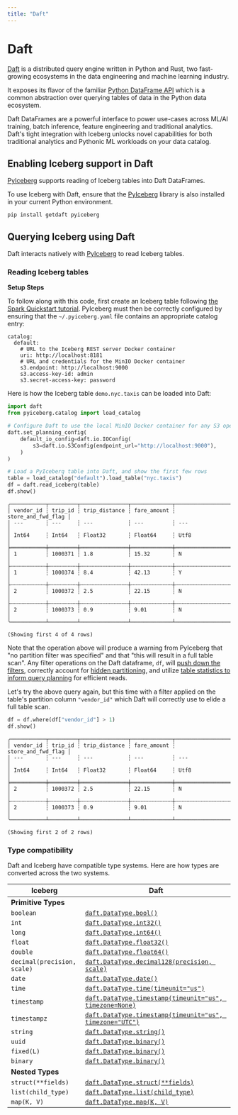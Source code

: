 ```yaml
---
title: "Daft"
---
```

<!--
 - Licensed to the Apache Software Foundation (ASF) under one or more
 - contributor license agreements.  See the NOTICE file distributed with
 - this work for additional information regarding copyright ownership.
 - The ASF licenses this file to You under the Apache License, Version 2.0
 - (the "License"); you may not use this file except in compliance with
 - the License.  You may obtain a copy of the License at
 -
 -   http://www.apache.org/licenses/LICENSE-2.0
 -
 - Unless required by applicable law or agreed to in writing, software
 - distributed under the License is distributed on an "AS IS" BASIS,
 - WITHOUT WARRANTIES OR CONDITIONS OF ANY KIND, either express or implied.
 - See the License for the specific language governing permissions and
 - limitations under the License.
 -->

# Daft

[Daft](www.getdaft.io) is a distributed query engine written in Python and Rust, two fast-growing ecosystems in the data engineering and machine learning industry.

It exposes its flavor of the familiar [Python DataFrame API](https://www.getdaft.io/projects/docs/en/latest/api_docs/dataframe.html) which is a common abstraction over querying tables of data in the Python data ecosystem.

Daft DataFrames are a powerful interface to power use-cases across ML/AI training, batch inference, feature engineering and traditional analytics. Daft's tight integration with Iceberg unlocks novel capabilities for both traditional analytics and Pythonic ML workloads on your data catalog.

## Enabling Iceberg support in Daft

[PyIceberg](https://py.iceberg.apache.org/) supports reading of Iceberg tables into Daft DataFrames. 

To use Iceberg with Daft, ensure that the [PyIceberg](https://py.iceberg.apache.org/) library is also installed in your current Python environment.

```
pip install getdaft pyiceberg
```

## Querying Iceberg using Daft

Daft interacts natively with [PyIceberg](https://py.iceberg.apache.org/) to read Iceberg tables.

### Reading Iceberg tables

**Setup Steps**

To follow along with this code, first create an Iceberg table following [the Spark Quickstart tutorial](https://iceberg.apache.org/spark-quickstart/). PyIceberg must then be correctly configured by ensuring that the `~/.pyiceberg.yaml` file contains an appropriate catalog entry:

```
catalog:
  default:
    # URL to the Iceberg REST server Docker container
    uri: http://localhost:8181
    # URL and credentials for the MinIO Docker container
    s3.endpoint: http://localhost:9000
    s3.access-key-id: admin
    s3.secret-access-key: password
```

Here is how the Iceberg table `demo.nyc.taxis` can be loaded into Daft:

``` py
import daft
from pyiceberg.catalog import load_catalog

# Configure Daft to use the local MinIO Docker container for any S3 operations
daft.set_planning_config(
    default_io_config=daft.io.IOConfig(
        s3=daft.io.S3Config(endpoint_url="http://localhost:9000"),
    )
)

# Load a PyIceberg table into Daft, and show the first few rows
table = load_catalog("default").load_table("nyc.taxis")
df = daft.read_iceberg(table)
df.show()
```

```
╭───────────┬─────────┬───────────────┬─────────────┬────────────────────╮
│ vendor_id ┆ trip_id ┆ trip_distance ┆ fare_amount ┆ store_and_fwd_flag │
│ ---       ┆ ---     ┆ ---           ┆ ---         ┆ ---                │
│ Int64     ┆ Int64   ┆ Float32       ┆ Float64     ┆ Utf8               │
╞═══════════╪═════════╪═══════════════╪═════════════╪════════════════════╡
│ 1         ┆ 1000371 ┆ 1.8           ┆ 15.32       ┆ N                  │
├╌╌╌╌╌╌╌╌╌╌╌┼╌╌╌╌╌╌╌╌╌┼╌╌╌╌╌╌╌╌╌╌╌╌╌╌╌┼╌╌╌╌╌╌╌╌╌╌╌╌╌┼╌╌╌╌╌╌╌╌╌╌╌╌╌╌╌╌╌╌╌╌┤
│ 1         ┆ 1000374 ┆ 8.4           ┆ 42.13       ┆ Y                  │
├╌╌╌╌╌╌╌╌╌╌╌┼╌╌╌╌╌╌╌╌╌┼╌╌╌╌╌╌╌╌╌╌╌╌╌╌╌┼╌╌╌╌╌╌╌╌╌╌╌╌╌┼╌╌╌╌╌╌╌╌╌╌╌╌╌╌╌╌╌╌╌╌┤
│ 2         ┆ 1000372 ┆ 2.5           ┆ 22.15       ┆ N                  │
├╌╌╌╌╌╌╌╌╌╌╌┼╌╌╌╌╌╌╌╌╌┼╌╌╌╌╌╌╌╌╌╌╌╌╌╌╌┼╌╌╌╌╌╌╌╌╌╌╌╌╌┼╌╌╌╌╌╌╌╌╌╌╌╌╌╌╌╌╌╌╌╌┤
│ 2         ┆ 1000373 ┆ 0.9           ┆ 9.01        ┆ N                  │
╰───────────┴─────────┴───────────────┴─────────────┴────────────────────╯

(Showing first 4 of 4 rows)
```

Note that the operation above will produce a warning from PyIceberg that "no partition filter was specified" and that "this will result in a full table scan". Any filter operations on the Daft dataframe, `df`, will [push down the filters](https://iceberg.apache.org/docs/latest/performance/#data-filtering), correctly account for [hidden partitioning](https://iceberg.apache.org/docs/latest/partitioning/), and utilize [table statistics to inform query planning](https://iceberg.apache.org/docs/latest/performance/#scan-planning) for efficient reads.

Let's try the above query again, but this time with a filter applied on the table's partition column `"vendor_id"` which Daft will correctly use to elide a full table scan.

``` py
df = df.where(df["vendor_id"] > 1)
df.show()
```

```
╭───────────┬─────────┬───────────────┬─────────────┬────────────────────╮
│ vendor_id ┆ trip_id ┆ trip_distance ┆ fare_amount ┆ store_and_fwd_flag │                                                          
│ ---       ┆ ---     ┆ ---           ┆ ---         ┆ ---                │
│ Int64     ┆ Int64   ┆ Float32       ┆ Float64     ┆ Utf8               │
╞═══════════╪═════════╪═══════════════╪═════════════╪════════════════════╡
│ 2         ┆ 1000372 ┆ 2.5           ┆ 22.15       ┆ N                  │
├╌╌╌╌╌╌╌╌╌╌╌┼╌╌╌╌╌╌╌╌╌┼╌╌╌╌╌╌╌╌╌╌╌╌╌╌╌┼╌╌╌╌╌╌╌╌╌╌╌╌╌┼╌╌╌╌╌╌╌╌╌╌╌╌╌╌╌╌╌╌╌╌┤
│ 2         ┆ 1000373 ┆ 0.9           ┆ 9.01        ┆ N                  │
╰───────────┴─────────┴───────────────┴─────────────┴────────────────────╯

(Showing first 2 of 2 rows)
```

### Type compatibility

Daft and Iceberg have compatible type systems. Here are how types are converted across the two systems.


| Iceberg | Daft |
|---------|------|
| **Primitive Types** |
| `boolean` | [`daft.DataType.bool()`](https://www.getdaft.io/projects/docs/en/latest/api_docs/datatype.html#daft.DataType.bool) |
| `int` | [`daft.DataType.int32()`](https://www.getdaft.io/projects/docs/en/latest/api_docs/datatype.html#daft.DataType.int32) |
| `long` | [`daft.DataType.int64()`](https://www.getdaft.io/projects/docs/en/latest/api_docs/datatype.html#daft.DataType.int64) |
| `float` | [`daft.DataType.float32()`](https://www.getdaft.io/projects/docs/en/latest/api_docs/datatype.html#daft.DataType.float32) |
| `double` | [`daft.DataType.float64()`](https://www.getdaft.io/projects/docs/en/latest/api_docs/datatype.html#daft.DataType.float64) |
| `decimal(precision, scale)` | [`daft.DataType.decimal128(precision, scale)`](https://www.getdaft.io/projects/docs/en/latest/api_docs/datatype.html#daft.DataType.decimal128) |
| `date` | [`daft.DataType.date()`](https://www.getdaft.io/projects/docs/en/latest/api_docs/datatype.html#daft.DataType.date) |
| `time` | [`daft.DataType.time(timeunit="us")`](https://www.getdaft.io/projects/docs/en/latest/api_docs/datatype.html#daft.DataType.int64) |
| `timestamp` | [`daft.DataType.timestamp(timeunit="us", timezone=None)`](https://www.getdaft.io/projects/docs/en/latest/api_docs/datatype.html#daft.DataType.timestamp) |
| `timestampz` | [`daft.DataType.timestamp(timeunit="us", timezone="UTC")`](https://www.getdaft.io/projects/docs/en/latest/api_docs/datatype.html#daft.DataType.timestamp) |
| `string` | [`daft.DataType.string()`](https://www.getdaft.io/projects/docs/en/latest/api_docs/datatype.html#daft.DataType.string) |
| `uuid` | [`daft.DataType.binary()`](https://www.getdaft.io/projects/docs/en/latest/api_docs/datatype.html#daft.DataType.binary) |
| `fixed(L)` | [`daft.DataType.binary()`](https://www.getdaft.io/projects/docs/en/latest/api_docs/datatype.html#daft.DataType.binary) |
| `binary` | [`daft.DataType.binary()`](https://www.getdaft.io/projects/docs/en/latest/api_docs/datatype.html#daft.DataType.binary) |
| **Nested Types** |
| `struct(**fields)` | [`daft.DataType.struct(**fields)`](https://www.getdaft.io/projects/docs/en/latest/api_docs/datatype.html#daft.DataType.struct) |
| `list(child_type)` | [`daft.DataType.list(child_type)`](https://www.getdaft.io/projects/docs/en/latest/api_docs/datatype.html#daft.DataType.list) |
| `map(K, V)` | [`daft.DataType.map(K, V)`](https://www.getdaft.io/projects/docs/en/latest/api_docs/datatype.html#daft.DataType.map) |
